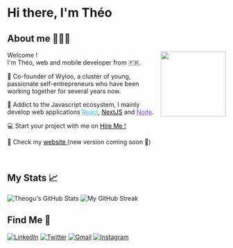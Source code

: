 <h1> Hi there, I'm Théo <img src="https://media.giphy.com/media/hvRJCLFzcasrR4ia7z/giphy.gif" width="10px"></h1>
<h2>About me 👨🏽‍💻</h2>
<img align="right" src="https://cdn.jsdelivr.net/gh/theogu/repoforreadme/memoji.png" width="150"/>
<p aligh="left">
  <p>Welcome !</br>
  I'm Théo, web and mobile developer from 🇫🇷.</p>
  	
🏰  Co-founder of Wyloo, a cluster of young, passionate self-entrepreneurs who have been
working together for several years now.

🚀  Addict to the Javascript ecosystem, I mainly develop web applications <a style="color:#45b8d8" href="https://reactjs.org/" target="_blank"><u>React</u></a>, <a style="color:#000000" href="https://nextjs.org/" target="_blank"><u>NextJS</u></a>
and <a style="color:#764ABC" href="https://nodejs.org/en/" target="_blank"><u>Node</u></a>.

💻  Start your project with me on <a style="color:#000000" href="https://www.malt.fr/profile/theoguinebertier" target="_blank"><u>Hire Me !</u></a> 

🔗  Check my <a style="color:#000000" href="https://theo.guinebertier.com/" target="_blank"><u> website </u></a>(new version coming soon 🚀)

</p>
<br>

<h2>My Stats 📈 </h2>

<span align="left">

![Theogu's GitHub Stats](https://github-readme-stats.vercel.app/api?username=theogu&show_icons=true&theme=tokyonight)
</span>
<span align="right">
![My GitHub Streak](https://github-readme-streak-stats.herokuapp.com/?user=theogu&theme=tokyonight)
</span>

<h2>Find Me 🎯 </h2>
<p>
  <a href="https://www.linkedin.com/in/theo-guinebertier-b53504140/" target="_blank"><img alt="LinkedIn" src="https://img.shields.io/badge/-Linkedin-%230077B5.svg?&style=for-the-badge&logo=linkedin&logoColor=white" /></a>
 <a href="https://twitter.com/theoGNBT" target="_blank"><img alt="Twitter" src="https://img.shields.io/badge/-Twitter-1DA1F2?style=for-the-badge&logo=Twitter&logoColor=white" /></a>
  <a href="mailto:contact@eguth.io" target="_blank"><img alt="Gmail" src="https://img.shields.io/badge/-Gmail-EA4335?style=for-the-badge&logo=gmail&logoColor=white" /></a>
  <a href="https://www.instagram.com/eguth.io/" target="_blank"><img alt="Instagram" src="https://img.shields.io/badge/-Instagram-E4405F?style=for-the-badge&logo=instagram&logoColor=white" /></a>
</p>


